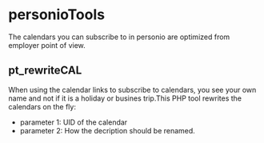 # personioTools
The calendars you can subscribe to in personio are optimized from employer point of view. 

## pt_rewriteCAL
When using the calendar links to subscribe to calendars, you see your own name and not if it is a holiday or busines trip.This PHP tool rewrites the calendars on the fly:

- parameter 1: UID of the calendar
- parameter 2: How the decription should be renamed.

